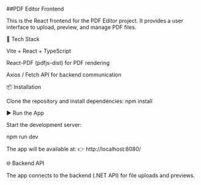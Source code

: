 ##PDF Editor Frontend

This is the React frontend for the PDF Editor project. It provides a user interface to upload, preview, and manage PDF files.

🚀 Tech Stack

Vite + React + TypeScript

React-PDF (pdfjs-dist) for PDF rendering

Axios / Fetch API for backend communication

📦 Installation

Clone the repository and install dependencies:
npm install

▶️ Run the App

Start the development server:

npm run dev


The app will be available at:
👉 http://localhost:8080/


🌐 Backend API

The app connects to the backend (.NET API) for file uploads and previews.
